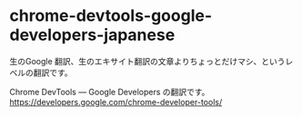 chrome-devtools-google-developers-japanese
==========================================

生のGoogle 翻訳、生のエキサイト翻訳の文章よりちょっとだけマシ、というレベルの翻訳です。


Chrome DevTools — Google Developers の翻訳です。
https://developers.google.com/chrome-developer-tools/


